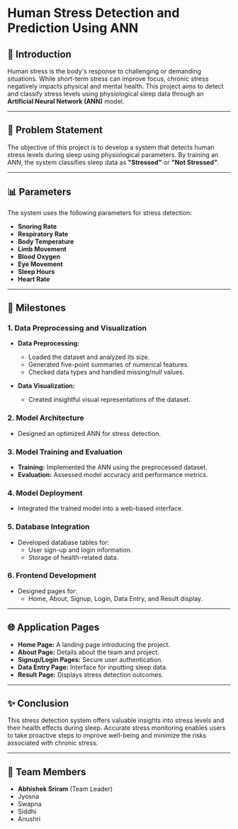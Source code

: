 # Human Stress Detection and Prediction Using ANN


## 🌟 Introduction  
Human stress is the body's response to challenging or demanding situations. While short-term stress can improve focus, chronic stress negatively impacts physical and mental health. This project aims to detect and classify stress levels using physiological sleep data through an **Artificial Neural Network (ANN)** model.

---

## 🚩 Problem Statement  
The objective of this project is to develop a system that detects human stress levels during sleep using physiological parameters. By training an ANN, the system classifies sleep data as **"Stressed"** or **"Not Stressed"**.

---

## 📊 Parameters  
The system uses the following parameters for stress detection:  
- **Snoring Rate**  
- **Respiratory Rate**  
- **Body Temperature**  
- **Limb Movement**  
- **Blood Oxygen**  
- **Eye Movement**  
- **Sleep Hours**  
- **Heart Rate**  

---

## 🏁 Milestones  
### 1. Data Preprocessing and Visualization  
- **Data Preprocessing:**  
  - Loaded the dataset and analyzed its size.  
  - Generated five-point summaries of numerical features.  
  - Checked data types and handled missing/null values.  

- **Data Visualization:**  
  - Created insightful visual representations of the dataset.

### 2. Model Architecture  
- Designed an optimized ANN for stress detection.

### 3. Model Training and Evaluation  
- **Training:** Implemented the ANN using the preprocessed dataset.  
- **Evaluation:** Assessed model accuracy and performance metrics.

### 4. Model Deployment  
- Integrated the trained model into a web-based interface.

### 5. Database Integration  
- Developed database tables for:  
  - User sign-up and login information.  
  - Storage of health-related data.

### 6. Frontend Development  
- Designed pages for:  
  - Home, About, Signup, Login, Data Entry, and Result display.

---

## 🌐 Application Pages  
- **Home Page:** A landing page introducing the project.  
- **About Page:** Details about the team and project.  
- **Signup/Login Pages:** Secure user authentication.  
- **Data Entry Page:** Interface for inputting sleep data.  
- **Result Page:** Displays stress detection outcomes.

---

## ✨ Conclusion  
This stress detection system offers valuable insights into stress levels and their health effects during sleep. Accurate stress monitoring enables users to take proactive steps to improve well-being and minimize the risks associated with chronic stress.

---

## 👥 Team Members  
- **Abhishek Sriram** (Team Leader)  
- Jyosna  
- Swapna  
- Siddhi  
- Anushri  
